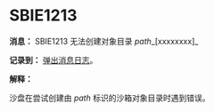 # SBIE1213

**消息：** SBIE1213 无法创建对象目录 _path__[xxxxxxxx]_

**记录到：** [弹出消息日志](PopupMessageLog.md)。

**解释：**

沙盘在尝试创建由 _path_ 标识的沙箱对象目录时遇到错误。
